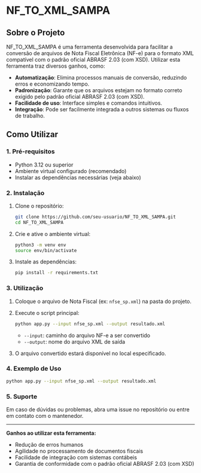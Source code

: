 # NF_TO_XML_SAMPA

## Sobre o Projeto

NF_TO_XML_SAMPA é uma ferramenta desenvolvida para facilitar a conversão de arquivos de Nota Fiscal Eletrônica (NF-e) para o formato XML compatível com o padrão oficial ABRASF 2.03 (com XSD). Utilizar esta ferramenta traz diversos ganhos, como:

- **Automatização**: Elimina processos manuais de conversão, reduzindo erros e economizando tempo.
- **Padronização**: Garante que os arquivos estejam no formato correto exigido pelo padrão oficial ABRASF 2.03 (com XSD).
- **Facilidade de uso**: Interface simples e comandos intuitivos.
- **Integração**: Pode ser facilmente integrada a outros sistemas ou fluxos de trabalho.

## Como Utilizar

### 1. Pré-requisitos
- Python 3.12 ou superior
- Ambiente virtual configurado (recomendado)
- Instalar as dependências necessárias (veja abaixo)

### 2. Instalação

1. Clone o repositório:
   ```bash
   git clone https://github.com/seu-usuario/NF_TO_XML_SAMPA.git
   cd NF_TO_XML_SAMPA
   ```
2. Crie e ative o ambiente virtual:
   ```bash
   python3 -m venv env
   source env/bin/activate
   ```
3. Instale as dependências:
   ```bash
   pip install -r requirements.txt
   ```

### 3. Utilização

1. Coloque o arquivo de Nota Fiscal (ex: `nfse_sp.xml`) na pasta do projeto.
2. Execute o script principal:
   ```bash
   python app.py --input nfse_sp.xml --output resultado.xml
   ```
   - `--input`: caminho do arquivo NF-e a ser convertido
   - `--output`: nome do arquivo XML de saída

3. O arquivo convertido estará disponível no local especificado.

### 4. Exemplo de Uso
```bash
python app.py --input nfse_sp.xml --output resultado.xml
```

### 5. Suporte
Em caso de dúvidas ou problemas, abra uma issue no repositório ou entre em contato com o mantenedor.

---

**Ganhos ao utilizar esta ferramenta:**
- Redução de erros humanos
- Agilidade no processamento de documentos fiscais
- Facilidade de integração com sistemas contábeis
- Garantia de conformidade com o padrão oficial ABRASF 2.03 (com XSD)

